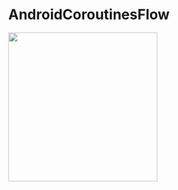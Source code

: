 # AndroidCoroutinesFlow
<img width="300" src="https://user-images.githubusercontent.com/47273077/188294001-9d14d5e1-40fa-4982-a88e-ce1cb404b1be.gif">

